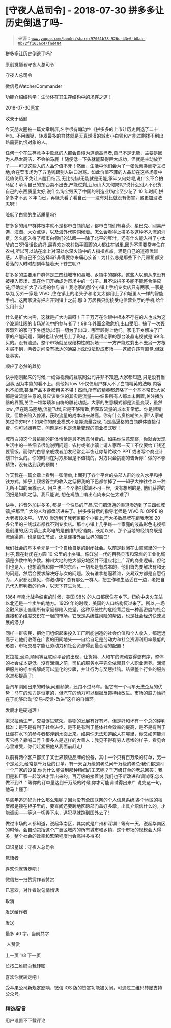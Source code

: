 # [守夜人总司令] - 2018-07-30 拼多多让历史倒退了吗-

> 来源：[`www.yuque.com/books/share/97051b78-926c-43e6-b0aa-0b72ff163ac4/fnd484`](https://www.yuque.com/books/share/97051b78-926c-43e6-b0aa-0b72ff163ac4/fnd484)



拼多多让历史倒退了吗? 

原创觉悟者守夜人总司令 

守夜人总司令 

微信号WatcherCommander 

功能介绍结构学：生命体在其生存结构中的求存之道！ 

2018-07-30[原文](https://mp.weixin.qq.com/s?__biz=MzAxNDk1NjI2Mw==&mid=2247483818&idx=1&sn=9302771962435e5c404a6dc0f4b71678&chksm=9b8a2222acfdab34d1f8854fa52f84bc51f49b716921a2da347f6a348ed29697027b59114f7a&scene=27#wechat_redirect&cpage=514) 

收录于话题 

今天朋友圈被一篇文章刷屏,名字很有煽动性《拼多多的上市让历史倒退了二十年》。不用置疑，转发最多的群体就是天真烂漫的城市小白领和产能过剩找不到出路需要仇恨对象的人。 

任何一个在生存竞争中败北的人都会自诩为道德高尚者,自己不是无能，主要是因为人品太高洁，不会拍马屁 ！随便低一下头就能获得巨大成功，但就是主动放弃了——可见这些人的人品价值不菲！然而，生活中他们会为了一张优惠券而斯文扫地,会在菜市场为了五毛钱跟别人破口对骂。如此价值不菲的人品却在这些场景中贬值使用,不免让人膛目结舌,无比惋惜!无能就是无能,承认又何妨呢,说什么不会拍马屁！承认自己的东西卖不出去,产能过剩,亚历山大又何妨呢?说什么别人不识货,自己的东西质量太好,说什么淘宝毁灭了中国的制造业!淘宝至少花了 10 年时间,拼多多才不到 3 年而已，再低头看了看自己——没有对比就没有伤害，这更加没法忍呀!! 

降低了白领的生活质量吗? 

拼多多的用户群体根本就不是都市白领阶层，都市白领们有喜茶、星巴克、网易严选、海淘、大众点评，以及海外代购伺候着。怎么会看得上拼多多这种不入流的消费，怎么能入得了都市白领们的法眼——除了北平的豆汁，还有什么能入得了小太爷的口呀!俗话说的好,最喜欢对农村指手画脚的人都住在城里,因为不需要常年住在农村,所以可以站在岸上对深处水深火热中的人指指点点，满足自己的道德优越感。人家自己不会选择吗?非得要你来痛心疾首！为什么总是那些下个月房租都没着落的人时时刻刻牵挂着天下苍生呢?! 

拼多多的主要用户群体是三四线城市和县城、乡镇中的群体。这些人以前从来没有被接入市场，现在他们开始成为市场中的一分子。且不说拼多多能不能整合供应链,但确实扩大了市场的参与者！我老家的那个小镇上手机专卖店只有两家,一家是华为,另外一家是 VIVO ,住在镇上的老头子和老太太都用上了和城里人一样的智能手机。这两家没有把店开到镇上之前,那 3 万居民只能接受电信营业厅的手机,给什么用什么! 

什么是扩大内需，这就是扩大内需呀！千千万万在你眼中根本不存在的人也成为这个波澜壮阔的市场潮流中的参与者了！98 年外面金融危机,出口受阻，搞了一次轰轰烈烈的家电下乡运动,以前一切为了出口，哪里顾得上他们。家电下乡解决了厂家的产能问题，同时也让农村用上了彩电，我记得老家的那台液晶电视就是 99 年买的。没有流通，整个市场就呈现结构性的拥堵——一方产能过剩出不去另一方根本买不到，两者之间没有抵达的通路,也就没法形成市场——这或许违背直觉,但就是事实。 

顺应了必然的趋势 

快手刚刚起来的时候,一线做视频的互联网公司并非不知道,大家都知道,只是没有当回事,因为本能的看不上。真他妈 low !不仅仅用户群入不了白领精英的法眼,内容也不如流,甚至产品本身都粗劣不堪！然而,所有的精英都忽略了一个基本常识:大家都是做流量生意的,最应该关注的其实是流量——结果所有人都本末倒置,关注播放器的界面,关注一堆繁琐和自嗨的雕花功能。大家的生意模式都是流量变现，虽然 low ,但在跑马圈地,流量飞增;它是不够精致,但获取流量的成本非常低。你是很精致，但增长陷入停滞，获取流量的成本越来越高。你有什么资格嘲笑人家?人家嘲笑过你穷吗?！如果你的商业模式不是靠流量变现,而是高逼格的白领群体直接付费，你可以嫌弃它，问题是你也是流量变现的商业模式呀！ 

城市白领这个最挑剔的群体恰恰是最不愿意付费的。如果你注意观察，你就会发现生活中的一些细节很能说明问题：农村或者小镇上请人家帮一天工不仅要给工钱还要管饭。而你的白领亲戚或者朋友经常会半夜让你帮忙改个 PPT 或者写个商业计划书什么的。你的时间在对方那里是不值钱的，对方只会挑剔的告诉你：做的不够精致，没有达到我的预期！ 

昨天我在一篇文章上看到一张清单,上面列了各个平台的头部人群的收入水平和挣钱方式。知乎上顶级答主的收入之低把我的下巴都惊掉了——知乎大神往往以一种无所不知的面貌示人, 用户也一个个拳打脚踢不可一世,  没有想到的是, 他们获得的回报是如此之低。我只能说, 想在鸡肋上啃出点肉来实在太难了! 

快手、抖音外加拼多多, 都是一个性质的产品,它们把流通的渠道渗透到了三四线城镇,把那里广大的人群都盘活进来了。拼多多背后的指导老师是 VIVO 和 OPPE 的大老板段永平。 VIVO 渗透到了我老家那个小镇上,而大多数品牌在距我老家 20 多公里的三线城市都找不到专卖店。那个小镇上几乎每一个家庭的液晶彩色电视都是创维的,因为镇上卖彩电的是创维的经销商。长期以来，那个当地的经销商既是流通渠道，也是信任节点，还是连接外面世界的窗口! 

我们社会的基本单元是一个个自给自足的封闭社会。以前是封闭在山窝窝里的一个村子,现在封闭在方圆 10 公里的小乡镇。像江浙一代的百强县市和深圳的工业化城镇是少数中的少数。神州大地的绝大部分地区并不适应北上广深的商业逻辑。但他们也是人，也想消费和你一样的东西，一切都是有成本的，他们首先要解决有和无的问题，然后会要求解决好与次的问题。没有谁拿枪逼着谁，交易双方都是自愿行为，人家都没意见，你激动啥? 总有那么一群人，把工作和生活丢在一边，老把自己代入审判者的角色，以天下苍生为念...... 

1864 年南北战争结束的时候，美国 98% 的人口都居住在乡下。纽约中央火车站以北还是一个卖牛的地方。1929 年的时候，美国的人口结构反过来了。所以,一场金融风暴让全国所有家庭都陷入绝望。这种系统性的危险背后是一种高密度的社会连接和多维度交织在一起的市场。它既是系统性风险的帮凶，也是社会经济快速发展的潜力! 

同样一群农民，把他们组织起来投入工厂所能创造的社会价值和个人收入，都远远高于让他们散落在广袤的田间地头——自给自足是劳动力和社会资源利用率最低的形态，市场交易才能让劳动力和社会资源得到最合理的配置！ 

货拉拉,滴滴,顺风等互联网平台的出现，让货物、人和车的流动变得更有序，整体的社会成本更低。没有滴滴之前，司机的服务水平完全依赖其个人职业素养。滴滴把服务的标准拆解成可以量化的步骤，并让行为与奖惩挂钩。结果整个行业的服务水准都提高了! 

当汽车刚刚出来的时候,问题频繁，还跑不过马车。但它有一个马车无法企及的优势：马车的动力是恒定的，但汽车的动力可以根据反馈持续改进。市场的威力恰好在于能够启动“交易-反馈-改进”这样的自循环。 

发展才是硬道理！ 

需求拉动生产，交易促进繁荣。事物的发展有好有坏，但是好和坏有一个总的评判标准：是不是有利于社会进步，是不是有利于整体社会效率的提高，是不是有利于让藏在水下的参与者都浮到水面上来。如果你无法知道敌人在哪里，你又如何能消灭它呢？靠喊口号？很多人是这样的大善人：我见不得有穷人悲惨的样子，看见会心里难受，你们赶紧把他从我面前赶走! 

以前有两个客户都买了某世界顶级品牌的设备，其中一个只有百万级的订单，另一个是龙头,经常是千万级的订单。有一天百万级的老总问千万级的老总:我们都是同一个厂家的设备,你为什么能做到那种精细的工艺呢？千万级订单的老总回答：我们是和厂家一起改进才弄出来的。百万级的接着说:我们也不断改进和调试呀,怎么做不到?!  “ 等你的订单量达到千万级的时候,你才可能调试得出来!”  说完这一句，他马上懂了! 

早些年追逃犯为什么那么难呢？因为没有全国联网的个人信息系统!各个地区的档案都是锁在柜子里的，要查阅还要跨地区跨部门盖好多章，出具介绍信什么的，才能调阅——等这一切弄下来，逃犯早就跑到国外去了! 

做过市场的人都知道，说起华南区，其实就是广州和深圳！等有一天，说起华南区的时候，会自动包括这个广袤区域内的所有城市和乡镇，这个市场的规模会大得多，整个社会的效率和繁荣程度也会高得多得多! 

知识星球：守夜人总司令  



觉悟者 

喜欢你就转走吧！ 

微信扫一扫赞赏作者赞赏 

已喜欢，对作者说句悄悄话 

取消 

发送给作者 

发送 

最多 40 字，当前共字 

 人赞赏 

上一页 1/3 下一页 

长按二维码向我转账 

喜欢你就转走吧！ 

受苹果公司新规定影响，微信 iOS 版的赞赏功能被关闭，可通过二维码转账支持公众号。 

### 精选留言 

用户设置不下载评论